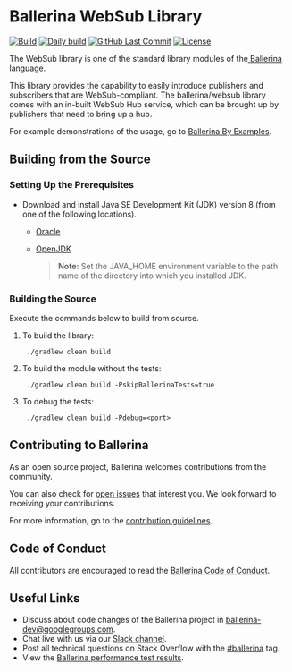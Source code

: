 Ballerina WebSub Library
===================

  [![Build](https://github.com/ballerina-platform/module-ballerina-websub/workflows/Build%20master%20branch/badge.svg)](https://github.com/ballerina-platform/module-ballerina-websub/actions?query=workflow%3A%22Build+master+branch%22)
  [![Daily build](https://github.com/ballerina-platform/module-ballerina-websub/workflows/Daily%20build/badge.svg)](https://github.com/ballerina-platform/module-ballerina-websub/actions?query=workflow%3A%22Daily+build%22)
  [![GitHub Last Commit](https://img.shields.io/github/last-commit/ballerina-platform/module-ballerina-websub.svg)](https://github.com/ballerina-platform/module-ballerina-websub/commits/master)
  [![License](https://img.shields.io/badge/License-Apache%202.0-blue.svg)](https://opensource.org/licenses/Apache-2.0)

The WebSub library is one of the standard library modules of the<a target="_blank" href="https://ballerina.io/"> Ballerina</a> language.

This library provides the capability to easily introduce publishers and subscribers that are WebSub-compliant. The ballerina/websub library comes with an in-built WebSub Hub service, which can be brought up by publishers that need to bring up a hub.

For example demonstrations of the usage, go to [Ballerina By Examples](https://ballerina.io/swan-lake/learn/by-example/websub-internal-hub-sample.html).

## Building from the Source

### Setting Up the Prerequisites

* Download and install Java SE Development Kit (JDK) version 8 (from one of the following locations).

   * [Oracle](https://www.oracle.com/java/technologies/javase/javase-jdk8-downloads.html)
   
   * [OpenJDK](http://openjdk.java.net/install/index.html)
   
        > **Note:** Set the JAVA_HOME environment variable to the path name of the directory into which you installed JDK.
     
### Building the Source

Execute the commands below to build from source.

1. To build the library:
        
        ./gradlew clean build

1. To build the module without the tests:

        ./gradlew clean build -PskipBallerinaTests=true

1. To debug the tests:

        ./gradlew clean build -Pdebug=<port>

## Contributing to Ballerina

As an open source project, Ballerina welcomes contributions from the community. 

You can also check for [open issues](https://github.com/ballerina-platform/module-ballerina-websub/issues) that interest you. We look forward to receiving your contributions.

For more information, go to the [contribution guidelines](https://github.com/ballerina-platform/ballerina-lang/blob/master/CONTRIBUTING.md).

## Code of Conduct

All contributors are encouraged to read the [Ballerina Code of Conduct](https://ballerina.io/code-of-conduct).

## Useful Links

* Discuss about code changes of the Ballerina project in [ballerina-dev@googlegroups.com](mailto:ballerina-dev@googlegroups.com).
* Chat live with us via our [Slack channel](https://ballerina.io/community/slack/).
* Post all technical questions on Stack Overflow with the [#ballerina](https://stackoverflow.com/questions/tagged/ballerina) tag.
* View the [Ballerina performance test results](performance/benchmarks/summary.md).
